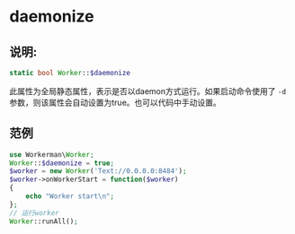 # daemonize
## 说明:
```php
static bool Worker::$daemonize
```

此属性为全局静态属性，表示是否以daemon方式运行。如果启动命令使用了 ```-d```参数，则该属性会自动设置为true。也可以代码中手动设置。


## 范例

```php
use Workerman\Worker;
Worker::$daemonize = true;
$worker = new Worker('Text://0.0.0.0:8484');
$worker->onWorkerStart = function($worker)
{
    echo "Worker start\n";
};
// 运行worker
Worker::runAll();
```
